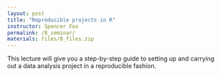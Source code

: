 ```yaml
---
layout: post
title: "Reproducible projects in R"
instructor: Spencer Fox
permalink: /8_seminar/
materials: files/8_files.zip
---
```


This lecture will give you a step-by-step guide to setting up and carrying out a data analysis project in a reproducible fashion.
